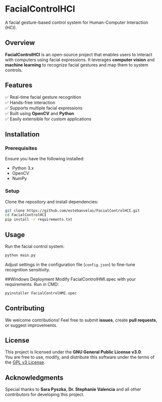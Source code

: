 # **FacialControlHCI**  
A facial gesture-based control system for Human-Computer Interaction (HCI).  

## **Overview**  
**FacialControlHCI** is an open-source project that enables users to interact with computers using facial expressions. It leverages **computer vision** and **machine learning** to recognize facial gestures and map them to system controls.  

## **Features**  
✅ Real-time facial gesture recognition  
✅ Hands-free interaction  
✅ Supports multiple facial expressions  
✅ Built using **OpenCV** and **Python**  
✅ Easily extensible for custom applications  

## **Installation**  

### **Prerequisites**  
Ensure you have the following installed:  
- Python 3.x  
- OpenCV  
- NumPy  

### **Setup**  
Clone the repository and install dependencies:  
```sh
git clone https://github.com/estebanvelas/FacialControlHCI.git
cd FacialControlHCI
pip install -r requirements.txt
```

## **Usage**  
Run the facial control system:  
```sh
python main.py
```
Adjust settings in the configuration file (`config.json`) to fine-tune recognition sensitivity. 

##Windows Deployment
Modify FacialControlHMI.spec with your requirements.
Run in CMD:
```sh
pyinstaller FacialControlHMI.spec
```

## **Contributing**  
We welcome contributions! Feel free to submit **issues**, create **pull requests**, or suggest improvements.  

## **License**  
This project is licensed under the **GNU General Public License v3.0**.  
You are free to use, modify, and distribute this software under the terms of the [GPL v3 License](LICENSE).  

## **Acknowledgments**  
Special thanks to **Sara Pyszka**, **Dr. Stephanie Valencia** and all other contributors for developing this project.
